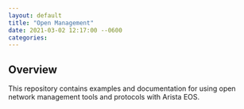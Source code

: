```yaml
---
layout: default
title: "Open Management"
date: 2021-03-02 12:17:00 --0600
categories:
---
```


## Overview

This repository contains examples and documentation for using open network management tools and protocols with Arista
EOS.
